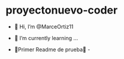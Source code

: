 # proyectonuevo-coder

- 👋 Hi, I’m @MarceOrtiz11
- 🌱 I’m currently learning ...

- 🙌Primer Readme de prueba🙌 -




<!-- Todo en progreso -->
